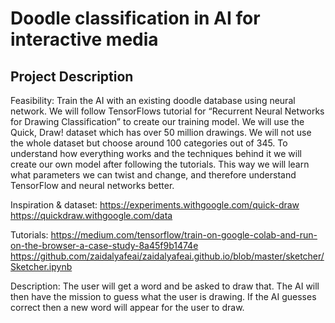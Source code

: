 # Doodle classification in AI for interactive media 

## Project Description 

Feasibility: Train the AI with an existing doodle database using neural network. We will follow TensorFlows tutorial for “Recurrent Neural Networks for Drawing Classification” to create our training model. We will use the Quick, Draw! dataset which has over 50 million drawings. We will not use the whole dataset but choose around 100 categories out of 345. To understand how everything works and the techniques behind it we will create our own model after following the tutorials. This way we will learn what parameters we can twist and change, and therefore understand TensorFlow and neural networks better.

Inspiration & dataset: https://experiments.withgoogle.com/quick-draw https://quickdraw.withgoogle.com/data

Tutorials: https://medium.com/tensorflow/train-on-google-colab-and-run-on-the-browser-a-case-study-8a45f9b1474e https://github.com/zaidalyafeai/zaidalyafeai.github.io/blob/master/sketcher/Sketcher.ipynb

Description: The user will get a word and be asked to draw that. The AI will then have the mission to guess what the user is drawing. If the AI guesses correct then a new word will appear for the user to draw.


